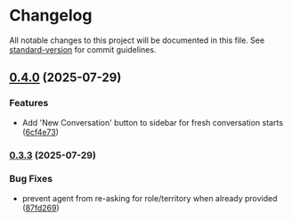# Changelog

All notable changes to this project will be documented in this file. See [standard-version](https://github.com/conventional-changelog/standard-version) for commit guidelines.

## [0.4.0](https://github.com/justmeloic/cn-cba-agent/compare/v0.3.3...v0.4.0) (2025-07-29)


### Features

* Add 'New Conversation' button to sidebar for fresh conversation starts ([6cf4e73](https://github.com/justmeloic/cn-cba-agent/commit/6cf4e7361235f5f987f9b7d62c2a88117086c193))

### [0.3.3](https://github.com/justmeloic/cn-cba-agent/compare/v0.3.2...v0.3.3) (2025-07-29)


### Bug Fixes

* prevent agent from re-asking for role/territory when already provided ([87fd269](https://github.com/justmeloic/cn-cba-agent/commit/87fd2692d83b8a27cadb4771cd4838cba8231b0e))
